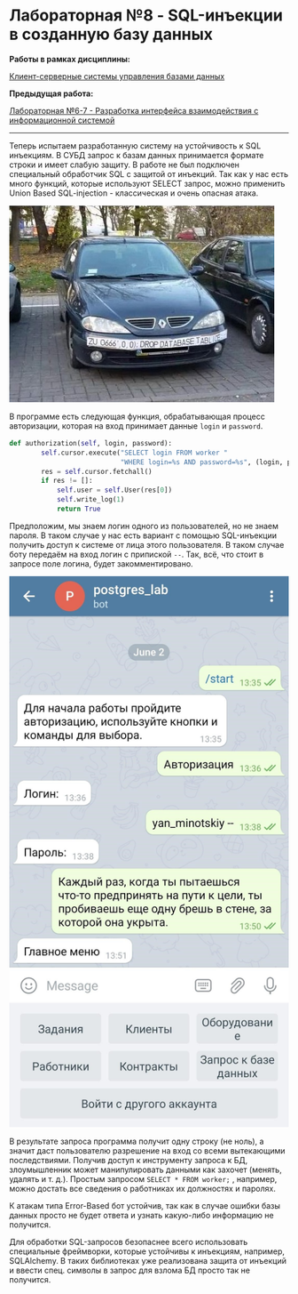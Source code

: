 # Лабораторная №8 - SQL-инъекции в созданную базу данных

**Работы в рамках дисциплины:**

[Клиент-серверные системы управления базами данных](../README.md) 

**Предыдущая работа:**

[Лабораторная №6-7 - Разработка интерфейса взаимодействия с информационной системой](Лабораторная%20№6-7%20-%20Разработка%20интерфейса%20взаимодействия%20с%20информационной%20системой.md)

---

Теперь испытаем разработанную систему на устойчивость к SQL инъекциям. В СУБД запрос к базам данных принимается формате строки и имеет слабую защиту. В работе не был подключен специальный обработчик SQL  с защитой от инъекций. Так как у нас есть много функций, которые используют SELECT запрос, можно применить Union Based SQL-injection - классическая и очень опасная атака. 

![](../image/l8-mem.jpg)

В программе есть следующая функция, обрабатывающая процесс авторизации, которая на вход принимает данные `login` и `password`.

```python
def authorization(self, login, password):
        self.cursor.execute("SELECT login FROM worker "
                            "WHERE login=%s AND password=%s", (login, password))
        res = self.cursor.fetchall()
        if res != []:
            self.user = self.User(res[0])
            self.write_log(1)
            return True
```

Предположим, мы знаем логин одного из пользователей, но не знаем пароля. В таком случае у нас есть вариант с помощью SQL-инъекции получить доступ к системе от лица этого пользователя. В таком случае боту передаём на вход логин с припиской `--`. Так, всё, что стоит в запросе поле логина, будет закомментировано. 

![](../image/l8-1.jpg)

В результате запроса программа получит одну строку (не ноль), а значит даст пользователю разрешение на вход со всеми вытекающими последствиями. Получив доступ к инструменту запроса к БД, злоумышленник может манипулировать данными как захочет (менять, удалять  и т. д.). Простым запросом `SELECT * FROM worker;` , например, можно достать все сведения о работниках их должностях и паролях.

К атакам типа Error-Based бот устойчив, так как в случае ошибки базы данных просто не будет ответа и узнать какую-либо информацию не получится.

Для обработки SQL-запросов безопаснее всего использовать специальные фреймворки, которые устойчивы к инъекциям, например, SQLAlchemy. В таких библиотеках уже реализована защита от инъекций и ввести спец. символы в запрос для взлома БД просто так не получится.
